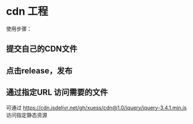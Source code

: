 # cdn 工程


使用步骤：

## 提交自己的CDN文件

## 点击release，发布


## 通过指定URL 访问需要的文件


可通过 https://cdn.jsdelivr.net/gh/xuess/cdn@1.0/jquery/jquery-3.4.1.min.js 访问指定静态资源

